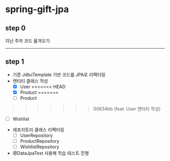 # spring-gift-jpa

## step 0

지난 주차 코드 옮겨오기

---

## step 1

- 기존 JdbcTemplate 기반 코드를 JPA로 리팩터링
- 엔티티 클래스 작성
  - [x] User
<<<<<<< HEAD
  - [x] Product
=======
  - [ ] Product
>>>>>>> 00634bb (feat: User 엔티티 작성)
  - [ ] Wishlist
- 레포지토리 클래스 리팩터링
  - [ ] UserRepository
  - [ ] ProductRepository
  - [ ] WishlistRepository
- @DataJpaTest 사용해 학습 테스트 진행